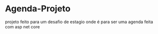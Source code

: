 # Agenda-Projeto
projeto feito para um desafio de estagio onde é para ser uma agenda feita com asp net core
